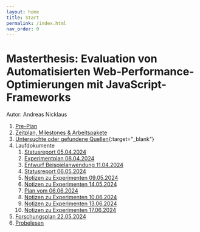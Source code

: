 ```yaml
---
layout: home
title: Start
permalink: /index.html
nav_order: 0
---
```


# Masterthesis: Evaluation von Automatisierten Web-Performance-Optimierungen mit JavaScript-Frameworks

Autor: Andreas Nicklaus

1. [Pre-Plan](doc/Pre-Plan.md)
2. [Zeitplan, Milestones & Arbeitspakete](doc/Zeitplan.md)
3. [Untersuchte oder gefundene Quellen](https://andreasnicklaus.notion.site/8698753ca6ea4ee3ac8dcdeea56148f2?v=77e17697b4a44d68bd455c35e42a96ae){:target="_blank"}
4. Laufdokumente
   1. [Statusreport 05.04.2024](doc/statusreports/status-2024-04-05.md)
   2. [Experimentplan 08.04.2024](doc/experiments/2024-04-08-plan.md)
   3. [Entwurf Beispielanwendung 11.04.2024](doc/experiments/2024-04-11-example-app.md)
   4. [Statusreport 06.05.2024](doc/statusreports/status-2024-05-06.md)
   5. [Notizen zu Experimenten 09.05.2024](doc/experiments/2042-05-09-notes.md)
   6. [Notizen zu Experimenten 14.05.2024](doc/experiments/2042-05-14-notes.md)
   6. [Plan vom 06.06.2024](doc/experiments/2024-06-06-plan.md)
   7. [Notizen zu Experimenten 10.06.2024](doc/experiments/2024-06-10-notes.md)
   8. [Notizen zu Experimenten 13.06.2024](doc/experiments/2024-06-13-notes.md)
   9. [Notizen zu Experimenten 17.06.2024](doc/experiments/2042-06-17-notes.md)
5. [Forschungsplan 22.05.2024](doc/2024-05-22-plan.md)
6. [Probelesen](doc/Proofread.md)